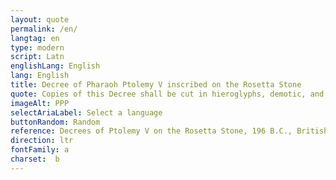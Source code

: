 ```yaml
---
layout: quote
permalink: /en/
langtag: en
type: modern
script: Latn
englishLang: English
lang: English
title: Decree of Pharaoh Ptolemy V inscribed on the Rosetta Stone
quote: Copies of this Decree shall be cut in hieroglyphs, demotic, and Greek on basalt labs and placed in the first, second, and third-order temples alongside the statue of Ptolemy, the ever-living god.
imageAlt: PPP
selectAriaLabel: Select a language
buttonRandom: Random
reference: Decrees of Ptolemy V on the Rosetta Stone, 196 B.C., British Museum.
direction: ltr
fontFamily: a
charset:  b
---
```


